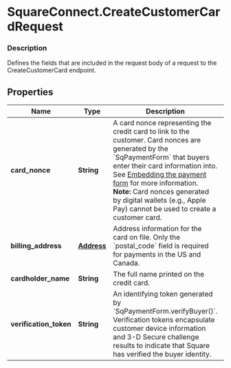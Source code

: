 # SquareConnect.CreateCustomerCardRequest

### Description

Defines the fields that are included in the request body of a request to the CreateCustomerCard endpoint.

## Properties
Name | Type | Description | Notes
------------ | ------------- | ------------- | -------------
**card_nonce** | **String** | A card nonce representing the credit card to link to the customer.  Card nonces are generated by the &#x60;SqPaymentForm&#x60; that buyers enter their card information into. See [Embedding the payment form](/payment-form/payment-form-walkthrough) for more information.  __Note:__ Card nonces generated by digital wallets (e.g., Apple Pay) cannot be used to create a customer card. | 
**billing_address** | [**Address**](Address.md) | Address information for the card on file. Only the &#x60;postal_code&#x60; field is required for payments in the US and Canada. | [optional] 
**cardholder_name** | **String** | The full name printed on the credit card. | [optional] 
**verification_token** | **String** | An identifying token generated by &#x60;SqPaymentForm.verifyBuyer()&#x60;. Verification tokens encapsulate customer device information and 3-D Secure challenge results to indicate that Square has verified the buyer identity. | [optional] 


